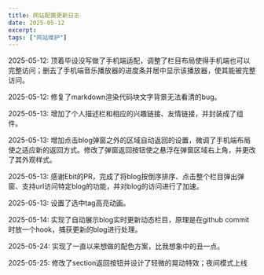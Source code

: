```yaml
---
title: 网站配置更新日志
date: 2025-05-12
excerpt: 
tags: ["网站维护"]
---
```


2025-05-12: 顶着毕设没写做了手机端适配，调整了栏目布局使得手机端也可以完整访问；删去了手机端音乐播放器的进度条并居中显示该播放器，使其能被完整访问。

2025-05-12: 修复了markdown渲染代码块文字背景无法看清的bug。

2025-05-13: 增加了个人描述栏和相应的兴趣链接、友情链接，并封装成了组件。

2025-05-13: 增加点击blog弹窗之外的区域自动返回的设置，微调了手机端布局使之适应新的返回方式。修改了弹窗返回按钮使之悬浮在弹窗区域右上角，并更改了其外观样式。

2025-05-13: 感谢Ebit的PR，完成了将blog按倒序排序、点击整个栏目弹出弹窗、支持url访问特定blog的功能，并对blog的访问进行了加速。

2025-05-13: 设置了选中tag高亮动画。 

2025-05-14: 实现了自动展示blog实时更新动态栏目，原理是在github commit时放一个hook，捕获更新的blog进行处理。

2025-05-24: 实现了一直以来想做的配色方案，比我想象中的丑一点。

2025-05-25: 修改了section返回按钮并设计了轻微的晃动特效；夜间模式上线